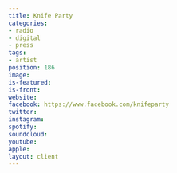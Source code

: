 ```yaml
---
title: Knife Party
categories:
- radio
- digital
- press
tags:
- artist
position: 186
image: 
is-featured: 
is-front: 
website: 
facebook: https://www.facebook.com/knifeparty
twitter: 
instagram: 
spotify: 
soundcloud: 
youtube: 
apple: 
layout: client
---
```


